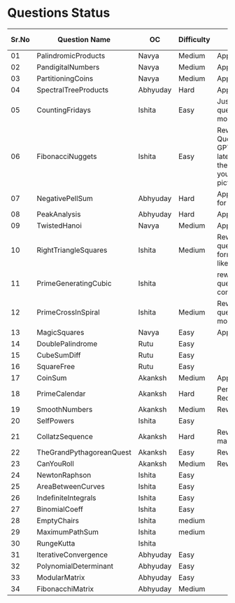 # Questions Status

| Sr.No | Question Name       | OC       | Difficulty |  Status | Question Inspiration |
| ----- | ------------------- | -------- | ------ | ------ | ------ |
| 01    | PalindromicProducts | Navya    | Medium | Approved | |
| 02    | PandigitalNumbers   | Navya    | Medium | Approved | |
| 03    | PartitioningCoins   | Navya    | Medium | Approved | |
| 04    | SpectralTreeProducts | Abhyuday | Hard | Approved | |
| 05    | CountingFridays     | Ishita   | Easy | Just reword question to be more readable | |
| 06    | FibonacciNuggets    | Ishita   | Easy | Reword Question - Use GPT to get the latex format for the formulas you've used as pictures      | |
| 07    | NegativePellSum     | Abhyuday | Hard | Approved - Kept for Backup | |
| 08    | PeakAnalysis        | Abhyuday | Hard | Approved | |
| 09    | TwistedHanoi        | Navya    | Medium | Approved | |
| 10    | RightTriangleSquares| Ishita   | Medium | Reword the question in the format similar like [this.](https://github.com/Roonil03/ProjectEulerCodes/blob/main/Problem0137.%20FibonacciGoldenNuggets/README.md) | |
| 11    | PrimeGeneratingCubic| Ishita   |  | rework the question completely... | |
| 12    | PrimeCrossInSpiral  | Ishita   | Medium | Reword the question to be more readable | |
| 13    | MagicSquares        | Navya    |  Easy | Approved | |
| 14    | DoublePalindrome    | Rutu     | Easy |  | 
| 15    | CubeSumDiff         | Rutu  |  Easy |   |
| 16    | SquareFree          | Rutu   | Easy |  |
| 17    | CoinSum             | Akanksh  | Medium | Approved |
| 18    | PrimeCalendar       | Akanksh  | Hard | Pending;Solution Required |
| 19    | SmoothNumbers       | Akanksh  | Medium | Rework Needed  |
| 20    | SelfPowers          | Ishita   | Easy   |  |
| 21    | CollatzSequence     | Akanksh  | Hard | Reword and make it hard |
| 22    | TheGrandPythagoreanQuest| Akanksh  | Easy | Reword  |
| 23    | CanYouRoll          | Akanksh | Medium | Reword |
| 24    | NewtonRaphson       | Ishita   |Easy  |        |
| 25    | AreaBetweenCurves   | Ishita   |Easy  |        |
| 26    | IndefiniteIntegrals | Ishita   |Easy  |        |
| 27    | BinomialCoeff       | Ishita   |Easy  |        |
| 28    | EmptyChairs         | Ishita   |medium|        |
| 29    | MaximumPathSum      | Ishita   |medium|        |
| 30    |RungeKutta           | Ishita   |      |        |
| 31    |IterativeConvergence           | Abhyuday   |  Easy    |        |
| 32    |PolynomialDeterminant           | Abhyuday   |  Easy    |        |
| 33    |ModularMatrix           | Abhyuday   |  Easy    |        |
| 34    |FibonacchiMatrix        | Abhyuday   |  Medium    |        |
